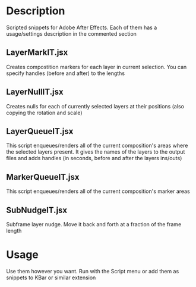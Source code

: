 # Description

Scripted snippets for Adobe After Effects. Each of them has a usage/settings description in the commented section


## LayerMarkIT.jsx

Creates compostition markers for each layer in current selection. You can specify handles (before and after) to the lengths

## LayerNullIT.jsx

Creates nulls for each of currently selected layers at their positions (also copying the rotation and scale)

## LayerQueueIT.jsx

This script enqueues/renders all of the current composition's areas where the selected layers present. It gives the names of the layers to the output files and adds handles (in seconds, before and after the layers ins/outs) 

## MarkerQueueIT.jsx

This script enqueues/renders all of the current composition's marker areas

## SubNudgeIT.jsx

Subframe layer nudge. Move it back and forth at a fraction of the frame length


# Usage

Use them however you want. Run with the Script menu or add them as snippets to KBar or similar extension
